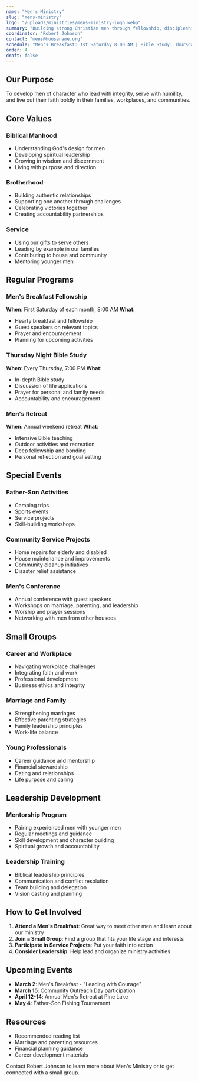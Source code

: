 ```yaml
---
name: "Men's Ministry"
slug: "mens-ministry"
logo: "/uploads/ministries/mens-ministry-logo.webp"
summary: "Building strong Christian men through fellowship, discipleship, and service opportunities that strengthen faith and character."
coordinator: "Robert Johnson"
contact: "mens@housename.org"
schedule: "Men's Breakfast: 1st Saturday 8:00 AM | Bible Study: Thursday 7:00 PM"
order: 4
draft: false
---
```


## Our Purpose

To develop men of character who lead with integrity, serve with humility, and live out their faith boldly in their families, workplaces, and communities.

## Core Values

### Biblical Manhood
- Understanding God's design for men
- Developing spiritual leadership
- Growing in wisdom and discernment
- Living with purpose and direction

### Brotherhood
- Building authentic relationships
- Supporting one another through challenges
- Celebrating victories together
- Creating accountability partnerships

### Service
- Using our gifts to serve others
- Leading by example in our families
- Contributing to house and community
- Mentoring younger men

## Regular Programs

### Men's Breakfast Fellowship
**When**: First Saturday of each month, 8:00 AM
**What**: 
- Hearty breakfast and fellowship
- Guest speakers on relevant topics
- Prayer and encouragement
- Planning for upcoming activities

### Thursday Night Bible Study
**When**: Every Thursday, 7:00 PM
**What**:
- In-depth Bible study
- Discussion of life applications
- Prayer for personal and family needs
- Accountability and encouragement

### Men's Retreat
**When**: Annual weekend retreat
**What**:
- Intensive Bible teaching
- Outdoor activities and recreation
- Deep fellowship and bonding
- Personal reflection and goal setting

## Special Events

### Father-Son Activities
- Camping trips
- Sports events
- Service projects
- Skill-building workshops

### Community Service Projects
- Home repairs for elderly and disabled
- House maintenance and improvements
- Community cleanup initiatives
- Disaster relief assistance

### Men's Conference
- Annual conference with guest speakers
- Workshops on marriage, parenting, and leadership
- Worship and prayer sessions
- Networking with men from other housees

## Small Groups

### Career and Workplace
- Navigating workplace challenges
- Integrating faith and work
- Professional development
- Business ethics and integrity

### Marriage and Family
- Strengthening marriages
- Effective parenting strategies
- Family leadership principles
- Work-life balance

### Young Professionals
- Career guidance and mentorship
- Financial stewardship
- Dating and relationships
- Life purpose and calling

## Leadership Development

### Mentorship Program
- Pairing experienced men with younger men
- Regular meetings and guidance
- Skill development and character building
- Spiritual growth and accountability

### Leadership Training
- Biblical leadership principles
- Communication and conflict resolution
- Team building and delegation
- Vision casting and planning

## How to Get Involved

1. **Attend a Men's Breakfast**: Great way to meet other men and learn about our ministry
2. **Join a Small Group**: Find a group that fits your life stage and interests
3. **Participate in Service Projects**: Put your faith into action
4. **Consider Leadership**: Help lead and organize ministry activities

## Upcoming Events

- **March 2**: Men's Breakfast - "Leading with Courage"
- **March 15**: Community Outreach Day participation
- **April 12-14**: Annual Men's Retreat at Pine Lake
- **May 4**: Father-Son Fishing Tournament

## Resources

- Recommended reading list
- Marriage and parenting resources
- Financial planning guidance
- Career development materials

Contact Robert Johnson to learn more about Men's Ministry or to get connected with a small group.
